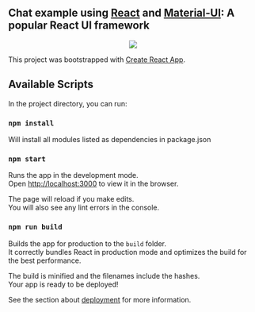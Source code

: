 ## Chat example using [React](https://reactjs.org/) and [Material-UI](https://material-ui.com/): A popular React UI framework

<p align="center">
  <img src="https://i.ibb.co/xhQcRGJ/chat.gif">
</p>

This project was bootstrapped with [Create React App](https://github.com/facebook/create-react-app).

## Available Scripts

In the project directory, you can run:

### `npm install`
Will install all modules listed as dependencies in package.json

### `npm start`

Runs the app in the development mode.<br>
Open [http://localhost:3000](http://localhost:3000) to view it in the browser.

The page will reload if you make edits.<br>
You will also see any lint errors in the console.

### `npm run build`

Builds the app for production to the `build` folder.<br>
It correctly bundles React in production mode and optimizes the build for the best performance.

The build is minified and the filenames include the hashes.<br>
Your app is ready to be deployed!

See the section about [deployment](https://facebook.github.io/create-react-app/docs/deployment) for more information.
